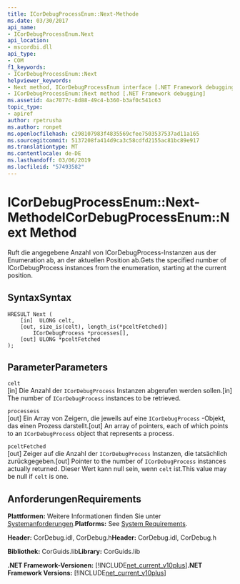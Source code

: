 ```yaml
---
title: ICorDebugProcessEnum::Next-Methode
ms.date: 03/30/2017
api_name:
- ICorDebugProcessEnum.Next
api_location:
- mscordbi.dll
api_type:
- COM
f1_keywords:
- ICorDebugProcessEnum::Next
helpviewer_keywords:
- Next method, ICorDebugProcessEnum interface [.NET Framework debugging]
- ICorDebugProcessEnum::Next method [.NET Framework debugging]
ms.assetid: 4ac7077c-8d88-49c4-b360-b3af0c541c63
topic_type:
- apiref
author: rpetrusha
ms.author: ronpet
ms.openlocfilehash: c298107983f4835569cfee7503537537ad11a165
ms.sourcegitcommit: 5137208fa414d9ca3c58cdfd2155ac81bc89e917
ms.translationtype: MT
ms.contentlocale: de-DE
ms.lasthandoff: 03/06/2019
ms.locfileid: "57493582"
---
```

# <a name="icordebugprocessenumnext-method"></a><span data-ttu-id="3191c-102">ICorDebugProcessEnum::Next-Methode</span><span class="sxs-lookup"><span data-stu-id="3191c-102">ICorDebugProcessEnum::Next Method</span></span>
<span data-ttu-id="3191c-103">Ruft die angegebene Anzahl von ICorDebugProcess-Instanzen aus der Enumeration ab, an der aktuellen Position ab.</span><span class="sxs-lookup"><span data-stu-id="3191c-103">Gets the specified number of ICorDebugProcess instances from the enumeration, starting at the current position.</span></span>  
  
## <a name="syntax"></a><span data-ttu-id="3191c-104">Syntax</span><span class="sxs-lookup"><span data-stu-id="3191c-104">Syntax</span></span>  
  
```  
HRESULT Next (  
    [in]  ULONG celt,  
    [out, size_is(celt), length_is(*pceltFetched)]  
        ICorDebugProcess *processes[],  
    [out] ULONG *pceltFetched  
);  
```  
  
## <a name="parameters"></a><span data-ttu-id="3191c-105">Parameter</span><span class="sxs-lookup"><span data-stu-id="3191c-105">Parameters</span></span>  
 `celt`  
 <span data-ttu-id="3191c-106">[in] Die Anzahl der `ICorDebugProcess` Instanzen abgerufen werden sollen.</span><span class="sxs-lookup"><span data-stu-id="3191c-106">[in] The number of `ICorDebugProcess` instances to be retrieved.</span></span>  
  
 `processess`  
 <span data-ttu-id="3191c-107">[out] Ein Array von Zeigern, die jeweils auf eine `ICorDebugProcess` -Objekt, das einen Prozess darstellt.</span><span class="sxs-lookup"><span data-stu-id="3191c-107">[out] An array of pointers, each of which points to an `ICorDebugProcess` object that represents a process.</span></span>  
  
 `pceltFetched`  
 <span data-ttu-id="3191c-108">[out] Zeiger auf die Anzahl der `ICorDebugProcess` Instanzen, die tatsächlich zurückgegeben.</span><span class="sxs-lookup"><span data-stu-id="3191c-108">[out] Pointer to the number of `ICorDebugProcess` instances actually returned.</span></span> <span data-ttu-id="3191c-109">Dieser Wert kann null sein, wenn `celt` ist.</span><span class="sxs-lookup"><span data-stu-id="3191c-109">This value may be null if `celt` is one.</span></span>  
  
## <a name="requirements"></a><span data-ttu-id="3191c-110">Anforderungen</span><span class="sxs-lookup"><span data-stu-id="3191c-110">Requirements</span></span>  
 <span data-ttu-id="3191c-111">**Plattformen:** Weitere Informationen finden Sie unter [Systemanforderungen](../../../../docs/framework/get-started/system-requirements.md).</span><span class="sxs-lookup"><span data-stu-id="3191c-111">**Platforms:** See [System Requirements](../../../../docs/framework/get-started/system-requirements.md).</span></span>  
  
 <span data-ttu-id="3191c-112">**Header:** CorDebug.idl, CorDebug.h</span><span class="sxs-lookup"><span data-stu-id="3191c-112">**Header:** CorDebug.idl, CorDebug.h</span></span>  
  
 <span data-ttu-id="3191c-113">**Bibliothek:** CorGuids.lib</span><span class="sxs-lookup"><span data-stu-id="3191c-113">**Library:** CorGuids.lib</span></span>  
  
 <span data-ttu-id="3191c-114">**.NET Framework-Versionen:** [!INCLUDE[net_current_v10plus](../../../../includes/net-current-v10plus-md.md)]</span><span class="sxs-lookup"><span data-stu-id="3191c-114">**.NET Framework Versions:** [!INCLUDE[net_current_v10plus](../../../../includes/net-current-v10plus-md.md)]</span></span>
